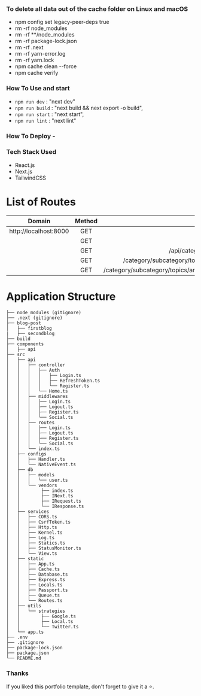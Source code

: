 ### To delete all data out of the cache folder on Linux and macOS
- npm config set legacy-peer-deps true
- rm -rf node_modules
- rm -rf **/node_modules
- rm -rf package-lock.json
- rm -rf .next
- rm -rf yarn-error.log
- rm -rf yarn.lock
- npm cache clean --force
- npm cache verify

### How To Use and start 
- `npm run dev`   : "next dev"
- `npm run build` : "next build && next export -o build",
- `npm run start` : "next start",
- `npm run lint`  : "next lint"

### How To Deploy - 


### Tech Stack Used 
- React.js
- Next.js
- TailwindCSS

# List of Routes

|Domain                 | Method       | URI                                  | Action  | Name  |
|-----------------------|:------------:| ------------------------------------:| -------:|------:|
| http://localhost:8000 |GET           | /                                    |         |       |
|                       |GET           | /api                                 |         |       |
|                       |GET           | /api/category                        |         |       |
|                       |GET           |/category/subcategory/topics          |         |       |
|                       |GET           |/category/subcategory/topics/article  |         |       |  

# Application Structure
```
├── node_modules (gitignore)
├── .next (gitignore)
├── blog-post
│   ├── firstblog
|   ├── secondblog
├── build
├── components
│   ├── api
├── src
│   ├── api
│   │   ├── controller
│   │   │   ├── Auth
│   │   │   │   ├── Login.ts
│   │   │   │   ├── RefreshToken.ts
│   │   │   │   └── Register.ts
│   │   │   └── Home.ts
│   │   ├── middlewares
│   │   │   ├── Login.ts
│   │   │   ├── Logout.ts
│   │   │   ├── Register.ts
│   │   │   └── Social.ts
│   │   ├── routes
│   │   │   ├── Login.ts
│   │   │   ├── Logout.ts
│   │   │   ├── Register.ts
│   │   │   └── Social.ts
│   │   └── index.ts
│   ├── configs
│   │   ├── Handler.ts
│   │   └── NativeEvent.ts
│   ├── db
│   │   ├── models
│   │   │   └── user.ts
│   │   └── vendors
│   │        ├── index.ts
│   │        ├── INext.ts
│   │        ├── IRequest.ts
│   │        └── IResponse.ts
│   ├── services
│   │   ├── CORS.ts
│   │   ├── CsrfToken.ts
│   │   ├── Http.ts
│   │   ├── Kernel.ts
│   │   ├── Log.ts
│   │   ├── Statics.ts
│   │   ├── StatusMonitor.ts
│   │   └── View.ts
│   ├── static
│   │   ├── App.ts
│   │   ├── Cache.ts
│   │   ├── Database.ts
│   │   ├── Express.ts
│   │   ├── Locals.ts
│   │   ├── Passport.ts
│   │   ├── Queue.ts
│   │   └── Routes.ts
│   ├── utils
│   │   └── strategies
│   │        ├── Google.ts
│   │        ├── Local.ts
│   │        └── Twitter.ts
│   └── app.ts
├── .env
├── .gitignore
├── package-lock.json
├── package.json
└── README.md
```

### Thanks

If you liked this portfolio template, don't forget to give it a ⭐.







